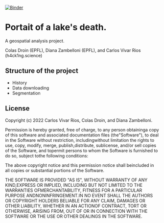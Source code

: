 [![Binder](https://mybinder.org/badge_logo.svg)](https://mybinder.org/v2/gh/h4ck1ng-science/portrait_of_a_lakes_death/HEAD)

# Portait of a lake's death. 

A geospatial analysis project. 

Colas Droin (EPFL), Diana Zambelloni (EPFL), and Carlos Vivar Rios (h4ck1ng.science)

## Structure of the project

- History
- Data downloading
- Segmentation

## License

Copyright (c) 2022 Carlos Vivar Rios, Colas Droin, and Diana Zambelloni.

Permission is hereby granted, free of charge, to any person obtaininga copy of this software and associated documentation files (the"Software"), to deal in the Software without restriction, includingwithout limitation the rights to use, copy, modify, merge, publish,distribute, sublicense, and/or sell copies of the Software, and topermit persons to whom the Software is furnished to do so, subject tothe following conditions:

The above copyright notice and this permission notice shall beincluded in all copies or substantial portions of the Software.

THE SOFTWARE IS PROVIDED "AS IS", WITHOUT WARRANTY OF ANY KIND,EXPRESS OR IMPLIED, INCLUDING BUT NOT LIMITED TO THE WARRANTIES OFMERCHANTABILITY, FITNESS FOR A PARTICULAR PURPOSE ANDNONINFRINGEMENT.IN NO EVENT SHALL THE AUTHORS OR COPYRIGHT HOLDERS BELIABLE FOR ANY CLAIM, DAMAGES OR OTHER LIABILITY, WHETHER IN AN ACTIONOF CONTRACT, TORT OR OTHERWISE, ARISING FROM, OUT OF OR IN CONNECTION WITH THE SOFTWARE OR THE USE OR OTHER DEALINGS IN THE SOFTWARE.